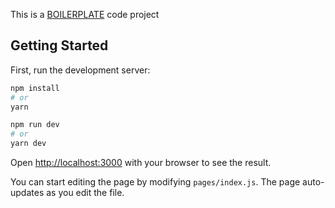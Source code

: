 This is a [BOILERPLATE](https://nextjs.org/) code project

## Getting Started

First, run the development server:

```bash
npm install
# or
yarn
```

```bash
npm run dev
# or
yarn dev
```

Open [http://localhost:3000](http://localhost:3000) with your browser to see the result.

You can start editing the page by modifying `pages/index.js`. The page auto-updates as you edit the file.
